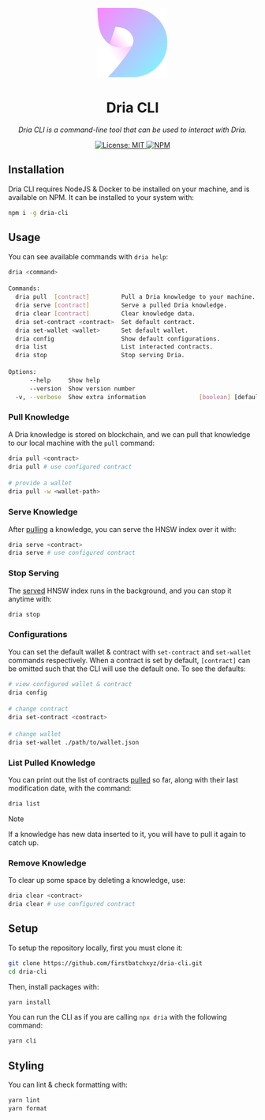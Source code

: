 <p align="center">
  <img src="https://raw.githubusercontent.com/firstbatchxyz/dria-js-client/master/logo.svg" alt="logo" width="142">
</p>

<p align="center">
  <h1 align="center">
    Dria CLI
  </h1>
  <p align="center">
    <i>Dria CLI is a command-line tool that can be used to interact with Dria.</i>
  </p>
</p>

<p align="center">
    <a href="https://opensource.org/licenses/MIT" target="_blank">
        <img alt="License: MIT" src="https://img.shields.io/badge/license-MIT-7CB9E8.svg">
    </a>
    <a href="https://www.npmjs.com/package/dria-cli" target="_blank">
        <img alt="NPM" src="https://img.shields.io/npm/v/dria-cli?logo=npm&color=CB3837">
    </a>
</p>

## Installation

Dria CLI requires NodeJS & Docker to be installed on your machine, and is available on NPM. It can be installed to your system with:

```sh
npm i -g dria-cli
```

## Usage

You can see available commands with `dria help`:

```sh
dria <command>

Commands:
  dria pull  [contract]         Pull a Dria knowledge to your machine.
  dria serve [contract]         Serve a pulled Dria knowledge.
  dria clear [contract]         Clear knowledge data.
  dria set-contract <contract>  Set default contract.
  dria set-wallet <wallet>      Set default wallet.
  dria config                   Show default configurations.
  dria list                     List interacted contracts.
  dria stop                     Stop serving Dria.

Options:
      --help     Show help                                             [boolean]
      --version  Show version number                                   [boolean]
  -v, --verbose  Show extra information               [boolean] [default: false]
```

### Pull Knowledge

A Dria knowledge is stored on blockchain, and we can pull that knowledge to our local machine with the `pull` command:

```sh
dria pull <contract>
dria pull # use configured contract

# provide a wallet
dria pull -w <wallet-path>
```

### Serve Knowledge

After [pulling](#pull-knowledge) a knowledge, you can serve the HNSW index over it with:

```sh
dria serve <contract>
dria serve # use configured contract
```

### Stop Serving

The [served](#serve-knowledge) HNSW index runs in the background, and you can stop it anytime with:

```sh
dria stop
```

### Configurations

You can set the default wallet & contract with `set-contract` and `set-wallet` commands respectively. When a contract is set by default, `[contract]` can be omitted such that the CLI will use the default one. To see the defaults:

```sh
# view configured wallet & contract
dria config

# change contract
dria set-contract <contract>

# change wallet
dria set-wallet ./path/to/wallet.json
```

### List Pulled Knowledge

You can print out the list of contracts [pulled](#pull-knowledge) so far, along with their last modification date, with the command:

```sh
dria list
```

> [!NOTE]
>
> If a knowledge has new data inserted to it, you will have to pull it again to catch up.

### Remove Knowledge

To clear up some space by deleting a knowledge, use:

```sh
dria clear <contract>
dria clear # use configured contract
```

## Setup

To setup the repository locally, first you must clone it:

```sh
git clone https://github.com/firstbatchxyz/dria-cli.git
cd dria-cli
```

Then, install packages with:

```sh
yarn install
```

You can run the CLI as if you are calling `npx dria` with the following command:

```sh
yarn cli
```

## Styling

You can lint & check formatting with:

```sh
yarn lint
yarn format
```
